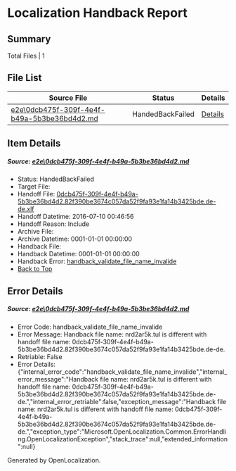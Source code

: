 # <a name='report-top'></a> Localization Handback Report

## Summary
 Total Files | 1

## File List
 Source File | Status | Details 
 ----------- | ------ | ------- 
 [e2e\0dcb475f-309f-4e4f-b49a-5b3be36bd4d2.md](https://github.com/OpenLocalizationTestOrg/oltest/blob/d89f505ca3fadbd5debb4bc0399c1dfde10c4f72/e2e/0dcb475f-309f-4e4f-b49a-5b3be36bd4d2.md) | HandedBackFailed | [Details](#59958f89b134c2f7e1e1c019c7dd444177a2dd781)

## Item Details
##### <a name='59958f89b134c2f7e1e1c019c7dd444177a2dd781'></a> Source: [e2e\0dcb475f-309f-4e4f-b49a-5b3be36bd4d2.md](https://github.com/OpenLocalizationTestOrg/oltest/blob/d89f505ca3fadbd5debb4bc0399c1dfde10c4f72/e2e/0dcb475f-309f-4e4f-b49a-5b3be36bd4d2.md)
* Status: HandedBackFailed
* Target File: 
* Handoff File: [0dcb475f-309f-4e4f-b49a-5b3be36bd4d2.82f390be3674c057da52f9fa93e1fa14b3425bde.de-de.xlf](https://github.com/OpenLocalizationTestOrg/olhandoff-e2e/blob/ff2856aa8abcc26c0c153889ba53593aa86c5397/ol-handoff/OpenLocalizationTestOrg/oltest-dede-fly/ci/ht/0dcb475f-309f-4e4f-b49a-5b3be36bd4d2.82f390be3674c057da52f9fa93e1fa14b3425bde.de-de.xlf)
* Handoff Datetime: 2016-07-10 00:46:56
* Handoff Reason: Include
* Archive File: 
* Archive Datetime: 0001-01-01 00:00:00
* Handback File: 
* Handback Datetime: 0001-01-01 00:00:00
* Handback Error: [handback_validate_file_name_invalide](#59958f89b134c2f7e1e1c019c7dd444177a2dd781handback_validate_file_name_invalide)
* [Back to Top](#report-top)


## Error Details
##### <a name='59958f89b134c2f7e1e1c019c7dd444177a2dd781handback_validate_file_name_invalide'></a> Source: [e2e\0dcb475f-309f-4e4f-b49a-5b3be36bd4d2.md](#59958f89b134c2f7e1e1c019c7dd444177a2dd781)
* Error Code: handback_validate_file_name_invalide
* Error Message: Handback file name: nrd2ar5k.tul is different with handoff file name: 0dcb475f-309f-4e4f-b49a-5b3be36bd4d2.82f390be3674c057da52f9fa93e1fa14b3425bde.de-de.
* Retriable: False
* Error Details: {"internal_error_code":"handback_validate_file_name_invalide","internal_error_message":"Handback file name: nrd2ar5k.tul is different with handoff file name: 0dcb475f-309f-4e4f-b49a-5b3be36bd4d2.82f390be3674c057da52f9fa93e1fa14b3425bde.de-de.","internal_error_retriable":false,"exception_message":"Handback file name: nrd2ar5k.tul is different with handoff file name: 0dcb475f-309f-4e4f-b49a-5b3be36bd4d2.82f390be3674c057da52f9fa93e1fa14b3425bde.de-de.","exception_type":"Microsoft.OpenLocalization.Common.ErrorHandling.OpenLocalizationException","stack_trace":null,"extended_information":null}


Generated by OpenLocalization.

